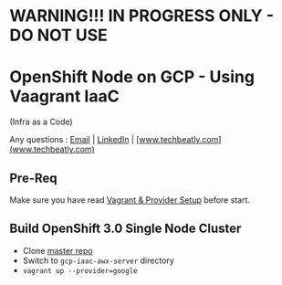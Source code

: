 # WARNING!!! IN PROGRESS ONLY - DO NOT USE

# OpenShift Node on GCP - Using Vaagrant IaaC 
(Infra as a Code)

Any questions : [Email](mailto:net.gini@gmail.com) | [LinkedIn](http://bit.ly/gineesh) | [www.techbeatly.com](www.techbeatly.com)

## Pre-Req
Make sure you have read [Vagrant & Provider Setup](https://github.com/ginigangadharan/vagrant-iaac-usecases/blob/master/README.md) before start.

## Build OpenShift 3.0 Single Node Cluster
- Clone [master repo](https://github.com/ginigangadharan/vagrant-iaac-usecases)
- Switch to `gcp-iaac-awx-server` directory
- `vagrant up --provider=google`